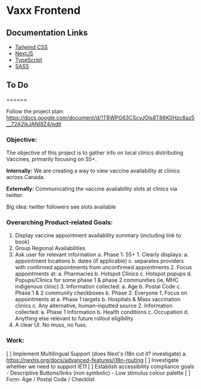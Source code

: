 # Vaxx Frontend

## Documentation Links
* [Tailwind CSS](https://tailwindcss.com/docs)
* [NextJS](https://nextjs.org/)
* [TypeScript](https://www.typescriptlang.org/docs/)
* [SASS](https://sass-lang.com/documentation)
## To Do 
======

Follow the project plan: https://docs.google.com/document/d/1TBWPG63CScyJOjs8T86K0Hzc8az5__72A2jkJANI8Z4/edit

### Objective:
The objective of this project is to gather info on local clinics distributing Vaccines, primarily focusing on 55+.

**Internally:** We are creating a way to view vaccine availability at clinics across Canada. 

**Externally:** Communicating the vaccine availability slots at clinics via twitter. 

Big idea: twitter followers see slots available 

### Overarching Product-related Goals: 

1. Display vaccine appointment availability summary (including link to book)
2. Group Regional Availabilities
3. Ask user for relevant information
    a. Phase 1: 55+
        1. Clearly displays:
            a. appointment locations
            b. dates (if applicable)
            c. separates providers with confirmed appointments from unconfirmed appointments
        2. Focus appointments at:
            a. Pharmacies
            b. Hotspot Clinics
            c. Hotspot popups
            d. Popups/Clinics for some phase 1 & phase 2 communities (ie, MHC indigenous clinic)
        3. Information collected:
            a. Age
            b. Postal Code
            c. Phase 1 & 2 community checkboxes
    b. Phase 2: Everyone
        1. Focus on appointments at
            a. Phase 1 targets
            b. Hospitals & Mass vaccination clinics
            c. Any alternative, human-inputted source
        2. Information collected:
            a. Phase 1 Information
            b. Health conditions
            c. Occupation
            d. Anything else relevant to future rollout eligibility
4. A clear UI. No muss, no fuss.
        
### Work:

[ ] Implement Multilingual Support (does Next's i18n cut it? investigate)
    a. https://nextjs.org/docs/advanced-features/i18n-routing
[ ] Investigate whether we need to support IE11 
[ ] Establish accessibility compliance goals
    - Descriptive Buttons/links (non symbolic)
    - Low stimulus colour palette 
[ ] Form: Age / Postal Code / Checklist
